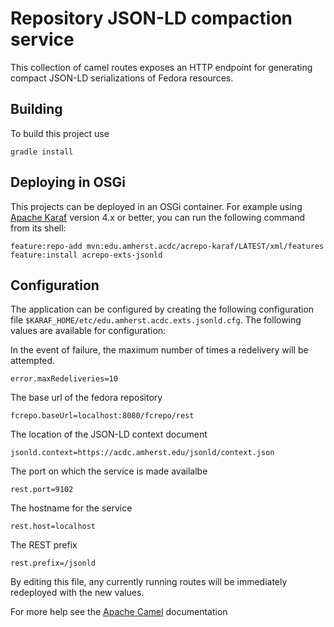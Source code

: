 Repository JSON-LD compaction service
=====================================

This collection of camel routes exposes an HTTP endpoint for
generating compact JSON-LD serializations of Fedora resources.

Building
--------

To build this project use

    gradle install

Deploying in OSGi
-----------------

This projects can be deployed in an OSGi container. For example using
[Apache Karaf](http://karaf.apache.org) version 4.x or better, you can run the following
command from its shell:

    feature:repo-add mvn:edu.amherst.acdc/acrepo-karaf/LATEST/xml/features
    feature:install acrepo-exts-jsonld

Configuration
-------------

The application can be configured by creating the following configuration
file `$KARAF_HOME/etc/edu.amherst.acdc.exts.jsonld.cfg`. The following values
are available for configuration:

In the event of failure, the maximum number of times a redelivery will be attempted.

    error.maxRedeliveries=10

The base url of the fedora repository

    fcrepo.baseUrl=localhost:8080/fcrepo/rest

The location of the JSON-LD context document

    jsonld.context=https://acdc.amherst.edu/jsonld/context.json

The port on which the service is made availalbe

    rest.port=9102

The hostname for the service

    rest.host=localhost

The REST prefix

    rest.prefix=/jsonld

By editing this file, any currently running routes will be immediately redeployed
with the new values.

For more help see the [Apache Camel](http://camel.apache.org) documentation

